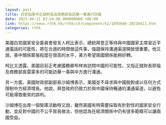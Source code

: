 ```yaml
---
layout: post
title: 白宫指美中正就財長及商務部長訪華一事進行討論
date: 2023-04-11 03:24:06.000000000 +08:00
link: https://news.rthk.hk/rthk/ch/component/k2/1695666-20230411.htm
categories: rthk
---
```


美國白宫國家安全委員會發言人柯比表示，總統拜登正等待與中國國家主席習近平通電話的可能性，將在合適的時間做這件事，強調保持溝通渠道開放很重要。他又說，美中關係緊張程度在很高的水平，美方希望兩國關係能夠好轉。

柯比又透露，美國目前正考慮國務卿布林肯訪問中國的可能性，又指正就財長耶倫及商務部長雷蒙多的可能訪華一事與中方進行溝通。

另一方面，美國財政部副部長沙姆博表示，美國並不尋求與中國脫鉤或以任何方式限制中方經濟增長。他說，拜登政府仍致力於與中國保持暢通的溝通渠道，以避免可能導致衝突的誤判。

沙姆博在出席一個智庫活動時又說，雖然美國有時需要採取有針對性的國家安全行動，並反對中國的不公平貿易做法，但他認為在經濟關係中仍有很多範疇可以讓兩國受益。
